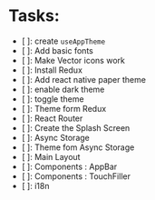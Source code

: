 # Tasks:

- [ ]: create `useAppTheme`
- [ ]: Add basic fonts
- [ ]: Make Vector icons work
- [ ]: Install Redux
- [ ]: Add react native paper theme
- [ ]: enable dark theme
- [ ]: toggle theme
- [ ]: Theme form Redux
- [ ]: React Router
- [ ]: Create the Splash Screen
- [ ]: Async Storage
- [ ]: Theme fom Async Storage
- [ ]: Main Layout
- [ ]: Components : AppBar
- [ ]: Components : TouchFiller
- [ ]: i18n
